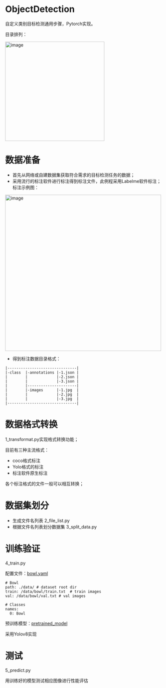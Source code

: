 # ObjectDetection
自定义类别目标检测通用步骤，Pytorch实现。

目录排列：

<img width="318" alt="image" src="https://github.com/user-wu/ObjectDetection/assets/67259115/438297ea-4f06-4baa-b338-6d5c5566c840">

# 数据准备
* 首先从网络或自建数据集获取符合需求的目标检测任务的数据；
* 采用流行的标注软件进行标注得到标注文件，此例程采用Labelme软件标注；
标注示例图：
 <img width="500" alt="image" src="https://github.com/user-wu/ObjectDetection/assets/67259115/92f05aed-477e-4d4a-9aa4-2ce486532bc7">
 
* 得到标注数据目录格式：

```
|-------------------------------|
|-class  |-annotations |-1.json | 
|        |             |-2.json |
|        |             |-3.json |
|        |----------------------|
|        |-images      |-1.jpg  | 
|        |             |-2.jpg  |
|        |             |-3.jpg  |
|-------------------------------|
```

# 数据格式转换
1_transformat.py实现格式转换功能；

目前有三种主流格式：
* coco格式标注
* Yolo格式的标注
* 标注软件原生标注

各个标注格式的文件一般可以相互转换；

# 数据集划分
* 生成文件名列表 2_file_list.py
* 根据文件名列表划分数据集 3_split_data.py

# 训练验证 
4_train.py

配置文件：[bowl.yaml](https://pan.baidu.com/s/1mYRg4IxCcgvAns7XmRihiA?pwd=pmm1)
```
# Bowl
path: ./data/ # dataset root dir
train: /data/bowl/train.txt  # train images
val: /data/bowl/val.txt # val images

# Classes
names:
  0: Bowl
```
预训练模型：[pretrained_model](https://pan.baidu.com/s/1b90dUBONRNR4WtFrgYfeGw?pwd=ypd5)

采用Yolov8实现 

# 测试
5_predict.py

用训练好的模型测试相应图像进行性能评估
